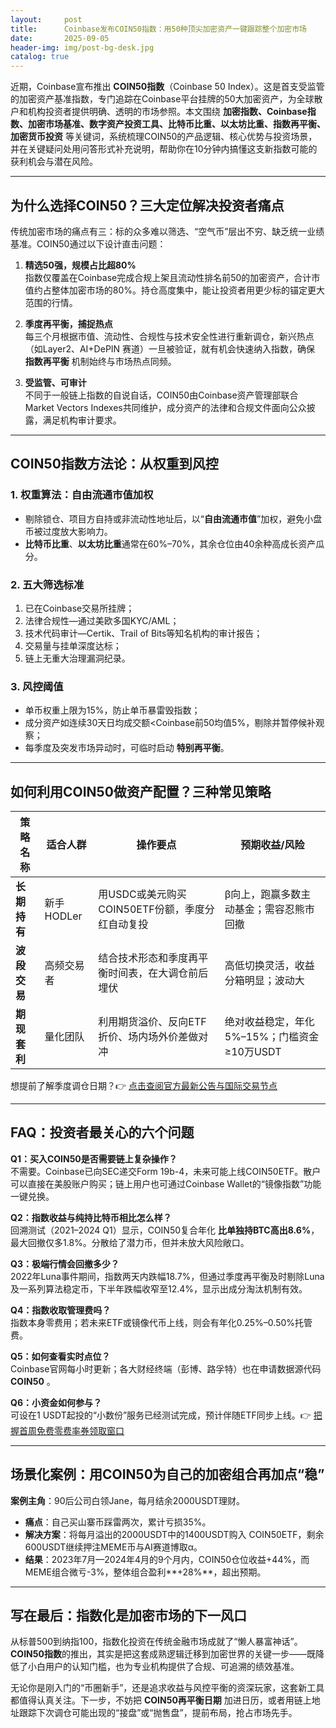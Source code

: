 ```yaml
---
layout:     post
title:      Coinbase发布COIN50指数：用50种顶尖加密资产一键跟踪整个加密市场
date:       2025-09-05
header-img: img/post-bg-desk.jpg
catalog: true
---
```


近期，Coinbase宣布推出 **COIN50指数**（Coinbase 50 Index）。这是首支受监管的加密资产基准指数，专门追踪在Coinbase平台挂牌的50大加密资产，为全球散户和机构投资者提供明确、透明的市场参照。本文围绕 **加密指数、Coinbase指数、加密市场基准、数字资产投资工具、比特币比重、以太坊比重、指数再平衡、加密货币投资** 等关键词，系统梳理COIN50的产品逻辑、核心优势与投资场景，并在关键疑问处用问答形式补充说明，帮助你在10分钟内搞懂这支新指数可能的获利机会与潜在风险。

---

## 为什么选择COIN50？三大定位解决投资者痛点

传统加密市场的痛点有三：标的众多难以筛选、“空气币”层出不穷、缺乏统一业绩基准。COIN50通过以下设计直击问题：

1. **精选50强，规模占比超80%**  
   指数仅覆盖在Coinbase完成合规上架且流动性排名前50的加密资产，合计市值约占整体加密市场的80%。持仓高度集中，能让投资者用更少标的锚定更大范围的行情。

2. **季度再平衡，捕捉热点**  
   每三个月根据市值、流动性、合规性与技术安全性进行重新调仓，新兴热点（如Layer2、AI+DePIN 赛道）一旦被验证，就有机会快速纳入指数，确保 **指数再平衡** 机制始终与市场热点同频。

3. **受监管、可审计**  
   不同于一般链上指数的自说自话，COIN50由Coinbase资产管理部联合Market Vectors Indexes共同维护，成分资产的法律和合规文件面向公众披露，满足机构审计要求。

---

## COIN50指数方法论：从权重到风控

### 1. 权重算法：自由流通市值加权
   - 剔除锁仓、项目方自持或非流动性地址后，以“**自由流通市值**”加权，避免小盘币被过度放大影响力。
   - **比特币比重**、**以太坊比重**通常在60%–70%，其余仓位由40余种高成长资产瓜分。

### 2. 五大筛选标准
   1. 已在Coinbase交易所挂牌；
   2. 法律合规性—通过美欧多国KYC/AML；
   3. 技术代码审计—Certik、Trail of Bits等知名机构的审计报告；
   4. 交易量与挂单深度达标；
   5. 链上无重大治理漏洞纪录。

### 3. 风控阈值
   - 单币权重上限为15%，防止单币暴雷毁指数；
   - 成分资产如连续30天日均成交额<Coinbase前50均值5%，剔除并暂停候补观察；
   - 每季度及突发市场异动时，可临时启动 **特别再平衡**。

---

## 如何利用COIN50做资产配置？三种常见策略

| 策略名称 | 适合人群 | 操作要点 | 预期收益/风险 |
|---|---|---|---|
| **长期持有** | 新手HODLer | 用USDC或美元购买COIN50ETF份额，季度分红自动复投 | β向上，跑赢多数主动基金；需容忍熊市回撤 |
| **波段交易** | 高频交易者 | 结合技术形态和季度再平衡时间表，在大调仓前后埋伏 | 高低切换灵活，收益分箱明显；波动大 |
| **期现套利** | 量化团队 | 利用期货溢价、反向ETF折价、场内场外价差做对冲 | 绝对收益稳定，年化5%–15%；门槛资金≥10万USDT |

想提前了解季度调仓日期？👉 [点击查阅官方最新公告与国际交易节点](https://okxdog.com/)

---

## FAQ：投资者最关心的六个问题

**Q1：买入COIN50是否需要链上复杂操作？**  
不需要。Coinbase已向SEC递交Form 19b-4，未来可能上线COIN50ETF。散户可以直接在美股账户购买；链上用户也可通过Coinbase Wallet的“镜像指数”功能一键兑换。

**Q2：指数收益与纯持比特币相比怎么样？**  
回溯测试（2021–2024 Q1）显示，COIN50复合年化 **比单独持BTC高出8.6%**，最大回撤仅多1.8%。分散给了潜力币，但并未放大风险敞口。

**Q3：极端行情会回撤多少？**  
2022年Luna事件期间，指数两天内跌幅18.7%，但通过季度再平衡及时剔除Luna及一系列算法稳定币，下半年跌幅收窄至12.4%，显示出成分淘汰机制有效。

**Q4：指数收取管理费吗？**  
指数本身零费用；若未来ETF或镜像代币上线，则会有年化0.25%–0.50%托管费。

**Q5：如何查看实时点位？**  
Coinbase官网每小时更新；各大财经终端（彭博、路孚特）也在申请数据源代码 **COIN50** 。

**Q6：小资金如何参与？**  
可设在1 USDT起投的“小数份”服务已经测试完成，预计伴随ETF同步上线。👉 [把握首周免费零费率券领取窗口](https://okxdog.com/)

---

## 场景化案例：用COIN50为自己的加密组合再加点“稳”

**案例主角**：90后公司白领Jane，每月结余2000USDT理财。  
- **痛点**：自己买山寨币踩雷两次，累计亏损35%。  
- **解决方案**：将每月溢出的2000USDT中的1400USDT购入 COIN50ETF，剩余600USDT继续押注MEME币与AI赛道博取α。  
- **结果**：2023年7月—2024年4月的9个月内，COIN50仓位收益+44%，而MEME组合微亏-3%，整体组合盈利**+28%**，超出预期。

---

## 写在最后：指数化是加密市场的下一风口

从标普500到纳指100，指数化投资在传统金融市场成就了“懒人暴富神话”。**COIN50指数**的推出，其实是把这套成熟逻辑迁移到加密世界的关键一步——既降低了小白用户的认知门槛，也为专业机构提供了合规、可追溯的绩效基准。

无论你是刚入门的“币圈新手”，还是追求收益与风控平衡的资深玩家，这套新工具都值得认真关注。下一步，不妨把 **COIN50再平衡日期** 加进日历，或者用链上地址跟踪下次调仓可能出现的“接盘”或“抛售盘”，提前布局，抢占市场先手。